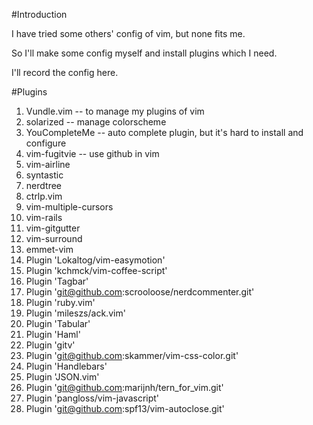 #Introduction

I have tried some others' config of vim, but none fits me. 

So I'll make some config myself and install plugins which I need.

I'll record the config here.

#Plugins
1. Vundle.vim -- to manage my plugins of vim
2. solarized -- manage colorscheme
3. YouCompleteMe -- auto complete plugin, but it's hard to install and configure
4. vim-fugitvie -- use github in vim
5. vim-airline
6. syntastic
7. nerdtree
8. ctrlp.vim
9. vim-multiple-cursors
10. vim-rails
11. vim-gitgutter
12. vim-surround
13. emmet-vim
14. Plugin 'Lokaltog/vim-easymotion'
15. Plugin 'kchmck/vim-coffee-script'
16. Plugin 'Tagbar'
17. Plugin 'git@github.com:scrooloose/nerdcommenter.git'
18. Plugin 'ruby.vim'
19. Plugin 'mileszs/ack.vim'
20. Plugin 'Tabular'
21. Plugin 'Haml'
22. Plugin 'gitv'
23. Plugin 'git@github.com:skammer/vim-css-color.git'
24. Plugin 'Handlebars'
25. Plugin 'JSON.vim'
26. Plugin 'git@github.com:marijnh/tern_for_vim.git'
27. Plugin 'pangloss/vim-javascript'
28. Plugin 'git@github.com:spf13/vim-autoclose.git'